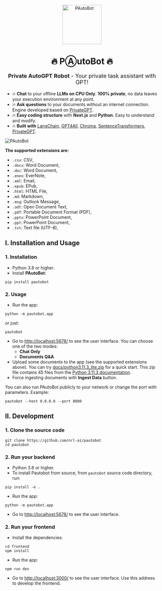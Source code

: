 <p align="center">
  <img alt="PAutoBot" style="width: 128px; max-width: 100%; height: auto;" src="./docs/pautobot.png"/>
  <h1 align="center">🔥 PⒶutoBot 🔥</h1>
  <p align="center" style="font-size:18px"><b>Private AutoGPT Robot</b> - Your private task assistant with GPT!</p>
</p>

- 🔥 **Chat** to your offline **LLMs on CPU Only**. **100% private**, no data leaves your execution environment at any point.
- 🔥 **Ask questions** to your documents without an internet connection. Engine developed based on [PrivateGPT](https://github.com/imartinez/privateGPT).
- 🔥 **Easy coding structure** with **Next.js** and **Python**. Easy to understand and modify.
- 🔥 **Built with** [LangChain](https://github.com/hwchase17/langchain), [GPT4All](https://github.com/nomic-ai/gpt4all), [Chroma](https://www.trychroma.com/), [SentenceTransformers](https://www.sbert.net/), [PrivateGPT](https://github.com/imartinez/privateGPT).

![PAutoBot](./docs/screenshot.png)

**The supported extensions are:**

- `.csv`: CSV,
- `.docx`: Word Document,
- `.doc`: Word Document,
- `.enex`: EverNote,
- `.eml`: Email,
- `.epub`: EPub,
- `.html`: HTML File,
- `.md`: Markdown,
- `.msg`: Outlook Message,
- `.odt`: Open Document Text,
- `.pdf`: Portable Document Format (PDF),
- `.pptx`: PowerPoint Document,
- `.ppt`: PowerPoint Document,
- `.txt`: Text file (UTF-8),

## I. Installation and Usage

### 1. Installation

- Python 3.8 or higher.
- Install **PAutoBot**:

```shell
pip install pautobot
```

### 2. Usage

- Run the app:

```shell
python -m pautobot.app
```

or just:

```shell
pautobot
```

- Go to <http://localhost:5678/> to see the user interface. You can choose one of the two modes:
  - **Chat Only**
  - **Documents Q&A**
- Upload some documents to the app (see the supported extensions above). You can try [docs/python3.11.3_lite.zip](docs/python3.11.3_lite.zip) for a quick start. This zip file contains 45 files from the [Python 3.11.3 documentation](https://docs.python.org/3/download.html).
- Force ingesting documents with **Ingest Data** button.

You can also run PAutoBot publicly to your network or change the port with parameters. Example:

```shell
pautobot --host 0.0.0.0 --port 8080
```

## II. Development

### 1. Clone the source code

```shell
git clone https://github.com/nrl-ai/pautobot
cd pautobot
```

### 2. Run your backend

- Python 3.8 or higher.
- To install Pautobot from source, from `pautobot` source code directory, run:

```shell
pip install -e .
```

- Run the app:

```shell
python -m pautobot.app
```

- Go to <http://localhost:5678/> to see the user interface.

### 2. Run your frontend

- Install the dependencies:

```shell
cd frontend
npm install
```

- Run the app:

```shell
npm run dev
```

- Go to <http://localhost:3000/> to see the user interface. Use this address to develop the frontend.
